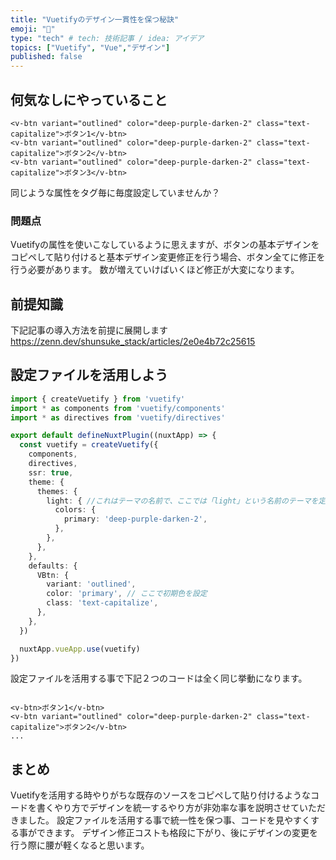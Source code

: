 ```yaml
---
title: "Vuetifyのデザイン一貫性を保つ秘訣"
emoji: "💭"
type: "tech" # tech: 技術記事 / idea: アイデア
topics: ["Vuetify", "Vue","デザイン"]
published: false
---
```


## 何気なしにやっていること

```vue
<v-btn variant="outlined" color="deep-purple-darken-2" class="text-capitalize">ボタン1</v-btn>
<v-btn variant="outlined" color="deep-purple-darken-2" class="text-capitalize">ボタン2</v-btn>
<v-btn variant="outlined" color="deep-purple-darken-2" class="text-capitalize">ボタン3</v-btn>
```

同じような属性をタグ毎に毎度設定していませんか？

### 問題点
Vuetifyの属性を使いこなしているように思えますが、ボタンの基本デザインをコピペして貼り付けると基本デザイン変更修正を行う場合、ボタン全てに修正を行う必要があります。
数が増えていけばいくほど修正が大変になります。

## 前提知識

下記記事の導入方法を前提に展開します
https://zenn.dev/shunsuke_stack/articles/2e0e4b72c25615

## 設定ファイルを活用しよう

```ts:utils/vuetify.ts
import { createVuetify } from 'vuetify'
import * as components from 'vuetify/components'
import * as directives from 'vuetify/directives'

export default defineNuxtPlugin((nuxtApp) => {
  const vuetify = createVuetify({
    components,
    directives,
    ssr: true,
    theme: {
      themes: {
        light: { //これはテーマの名前で、ここでは「light」という名前のテーマを定義しています。
          colors: {
            primary: 'deep-purple-darken-2',
          },
        },
      },
    },
    defaults: {
      VBtn: {
        variant: 'outlined',
        color: 'primary', // ここで初期色を設定
        class: 'text-capitalize',
      },
    },
  })

  nuxtApp.vueApp.use(vuetify)
})

```

設定ファイルを活用する事で下記２つのコードは全く同じ挙動になります。

```vue

<v-btn>ボタン1</v-btn>
<v-btn variant="outlined" color="deep-purple-darken-2" class="text-capitalize">ボタン2</v-btn>
...

```

## まとめ
Vuetifyを活用する時やりがちな既存のソースをコピペして貼り付けるようなコードを書くやり方でデザインを統一するやり方が非効率な事を説明させていただきました。
設定ファイルを活用する事で統一性を保つ事、コードを見やすくする事ができます。
デザイン修正コストも格段に下がり、後にデザインの変更を行う際に腰が軽くなると思います。